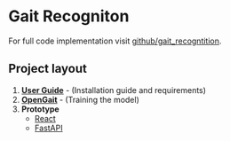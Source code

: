 # Gait Recogniton

For full code implementation visit [github/gait_recogntition](https://github.com/dksath/gait_recognition).

## Project layout

1. **[User Guide](user-guide/getting-started/)**     - (Installation guide and requirements)
2. **[OpenGait](opengait/opengait/)** - (Training the model)
3. **Prototype** 
    -   [React](prototype/react/)
    -   [FastAPI](prototype/fastapi/)
